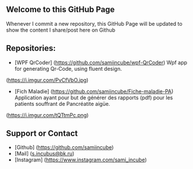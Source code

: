 ## Welcome to this GitHub Page



Whenever I commit a new repository, this GitHub Page will be updated to show the content I share/post here on Github


## Repositories:

* [WPF QrCoder] (https://github.com/samiincube/wpf-QrCoder)
 Wpf app for generating Qr-Code, using fluent design. 
 
 (https://i.imgur.com/PvCfVbO.jpg)
 
 
* [Fich Maladie] (https://github.com/samiincube/Fiche-maladie-PA)
 Application ayant pour but de générer des rapports (pdf) pour les patients souffrant de Pancréatite aigüe.
 
 (https://i.imgur.com/tQTtmPc.png)

## Support or Contact

* [Github] (https://github.com/samiincube)
* [Mail] (s.incubus@bk.ru)
* [Instagram] (https://www.instagram.com/sami_incube)
